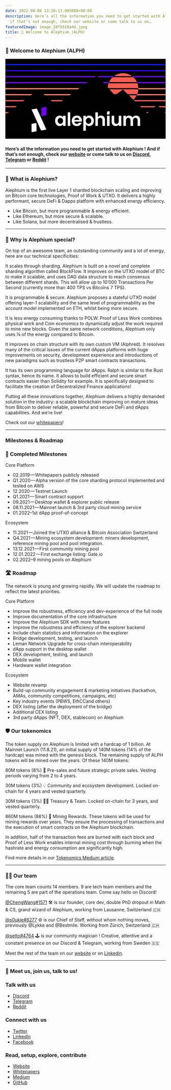 ```yaml
---
date: 2022-08-08 13:20:13.095000+00:00
description: Here’s all the information you need to get started with Alephium ! And
  if that’s not enough, check our website or come talk to us on…
featuredImage: image_28f5510a4d.jpeg
title: 🚀 Welcome to Alephium (ALPH)
---
```


### 🚀 Welcome to Alephium (ALPH)

![](image_28f5510a4d.jpeg)

#### Here’s all the information you need to get started with Alephium ! And if that’s not enough, check our <a href="https://alephium.org/" class="markup--anchor markup--h4-anchor" data-href="https://alephium.org/" rel="noopener" target="_blank">website</a> or come talk to us on <a href="https://discord.gg/JErgRBfRSB" class="markup--anchor markup--h4-anchor" data-href="https://discord.gg/JErgRBfRSB" rel="noopener ugc nofollow noopener" target="_blank">Discord</a>, <a href="https://t.me/alephiumgroup" class="markup--anchor markup--h4-anchor" data-href="https://t.me/alephiumgroup" rel="noopener ugc nofollow noopener" target="_blank">Telegram</a> or <a href="https://www.reddit.com/r/Alephium/" class="markup--anchor markup--h4-anchor" data-href="https://www.reddit.com/r/Alephium/" rel="noopener ugc nofollow noopener" target="_blank">Reddit</a> !

---

### 🐥 What is Alephium?<a href="https://wiki.alephium.org/5min-overview#-what-is-alephium" class="markup--anchor markup--h3-anchor" data-href="https://wiki.alephium.org/5min-overview#-what-is-alephium" rel="noopener" target="_blank" title="Direct link to heading">​</a>

Alephium is the first live Layer 1 sharded blockchain scaling and improving on Bitcoin core technologies, Proof of Work & UTXO. It delivers a highly performant, secure DeFi & Dapps platform with enhanced energy efficiency.

- Like Bitcoin, but more programmable & energy efficient.
- Like Ethereum, but more secure & scalable.
- Like Solana, but more decentralised & trustless.

---

### 💎 Why is Alephium special?<a href="https://wiki.alephium.org/5min-overview#-why-is-alephium-special" class="markup--anchor markup--h3-anchor" data-href="https://wiki.alephium.org/5min-overview#-why-is-alephium-special" rel="noopener" target="_blank" title="Direct link to heading">​</a>

On top of an awesome team, an outstanding community and a lot of energy, here are our technical specificities:

It scales through sharding. Alephium is built on a novel and complete sharding algorithm called BlockFlow. It improves on the UTXO model of BTC to make it scalable, and uses DAG data structure to reach consensus between different shards. This will allow up to 10’000 Transactions Per Second (currently more than 400 TPS vs Bitcoins 7 TPS).

It is programmable & secure. Alephium proposes a stateful UTXO model offering layer-1 scalability and the same level of programmability as the account model implemented on ETH, whilst being more secure.

It is less energy consuming thanks to POLW. Proof of Less Work combines physical work and Coin economics to dynamically adjust the work required to mine new blocks. Given the same network conditions, Alephium only uses ⅛ of the energy compared to Bitcoin.

It improves on chain structure with its own custom VM (Alphred). It resolves many of the critical issues of the current dApps platforms with huge improvements on security, development experience and introductions of new paradigms such as trustless P2P smart contracts transactions.

It has its own programming language for dApps. Ralph is similar to the Rust syntax, hence its name. It allows to build efficient and secure smart contracts easier than Solidity for example. It is specifically designed to facilitate the creation of Decentralized Finance applications!

Putting all these innovations together, Alephium delivers a highly demanded solution in the industry: a scalable blockchain improving on mature ideas from Bitcoin to deliver reliable, powerful and secure DeFi and dApps capabilities. And we’re live!

Check out our <a href="https://github.com/alephium/white-paper" class="markup--anchor markup--p-anchor" data-href="https://github.com/alephium/white-paper" rel="noopener noreferrer noopener" target="_blank">whitepapers</a>!

---

### Milestones & Roadmap<a href="https://wiki.alephium.org/5min-overview#milestones--roadmap" class="markup--anchor markup--h3-anchor" data-href="https://wiki.alephium.org/5min-overview#milestones--roadmap" rel="noopener" target="_blank" title="Direct link to heading">​</a>

### 🚀 Completed Milestones<a href="https://wiki.alephium.org/5min-overview#-completed-milestones" class="markup--anchor markup--h3-anchor" data-href="https://wiki.alephium.org/5min-overview#-completed-milestones" rel="noopener" target="_blank" title="Direct link to heading">​</a>

Core Platform

- 02.2019 — Whitepapers publicly released
- Q1.2020 — Alpha version of the core sharding protocol implemented and tested on AWS
- 12.2020 — Testnet Launch
- Q1.2021 — Smart contract support
- 09.2021 — Desktop wallet & explorer public release
- 08.11.2021 — Mainnet launch & 3rd party cloud mining service
- 01.2022–1st dApp proof-of-concept

Ecosystem

- 11.2021 — Joined the UTXO alliance & Bitcoin Association Switzerland
- Q4.2021 — Mining ecosystem development: miners development, reference mining pool and pool integration.
- 13.12.2021 — First community mining pool
- 12.01.2022 — First exchange listing: Gate.io
- 02.2022–9 mining pools on Alephium

### 🛣️ Roadmap<a href="https://wiki.alephium.org/5min-overview#%EF%B8%8F-roadmap" class="markup--anchor markup--h3-anchor" data-href="https://wiki.alephium.org/5min-overview#%EF%B8%8F-roadmap" rel="noopener" target="_blank" title="Direct link to heading">​</a>

The network is young and growing rapidly. We will update the roadmap to reflect the latest priorities.

Core Platform

- Improve the robustness, efficiency and dev-experience of the full node
- Improve documentation of the core infrastructure
- Improve the Alephium SDK with more features
- Improve the robustness and efficiency of the explorer backend
- Include chain statistics and information on the explorer
- Bridge development, testing, and launch
- Leman Network Upgrade for cross-chain interoperability
- dApp support in the desktop wallet
- DEX development, testing, and launch
- Mobile wallet
- Hardware wallet integration

Ecosystem

- Website revamp
- Build-up community engagement & marketing initiatives (hackathon, AMAs, community competitions, campaigns, etc)
- Key industry events (PBWS, EthCCand others)
- DEX listing (after the deployment of the bridge)
- Additional CEX listing
- 3rd party dApps (NFT, DEX, stablecoin) on Alephium

### 🛡 Our tokenomics<a href="https://wiki.alephium.org/5min-overview#-our-tokenomics" class="markup--anchor markup--h3-anchor" data-href="https://wiki.alephium.org/5min-overview#-our-tokenomics" rel="noopener" target="_blank" title="Direct link to heading">​</a>

The token supply on Alephium is limited with a hardcap of 1 billion. At Mainnet Launch (11.8.21), an initial supply of 140M tokens (14% of the hardcap) was mined with the genesis block. The remaining supply of ALPH tokens will be mined over the years. Of these 140M tokens:

80M tokens (8%) 🤝 Pre-sales and future strategic private sales. Vesting periods varying from 2 to 4 years.

30M tokens (3%) 💡 Community and ecosystem development. Locked on-chain for 4 years and vested quarterly.

30M tokens (3%) 🧑‍💻 Treasury & Team. Locked on-chain for 3 years, and vested quarterly.

860M tokens (86%) 🌊 Mining Rewards. These tokens will be used for mining rewards over years. They ensure the processing of transactions and the execution of smart contracts on the Alephium blockchain.

In addition, half of the transaction fees are burned with each block and Proof of Less Work enables internal mining cost through burning when the hashrate and energy consumption are significantly high.

Find more details in our <a href="https://medium.com/@alephium/tokenomics-of-alephium-61d59b51029c" class="markup--anchor markup--p-anchor" data-href="https://medium.com/@alephium/tokenomics-of-alephium-61d59b51029c" rel="noopener noreferrer" target="_blank">Tokenomics Medium article</a>.

---

### 🏋️‍♀️ Our team<a href="https://wiki.alephium.org/5min-overview#%EF%B8%8F%EF%B8%8F-our-team" class="markup--anchor markup--h3-anchor" data-href="https://wiki.alephium.org/5min-overview#%EF%B8%8F%EF%B8%8F-our-team" rel="noopener" target="_blank" title="Direct link to heading">​</a>

The core team counts 14 members. 9 are tech team members and the remaining 5 are part of the operations team. Come say hello on Discord!

<a href="https://twitter.com/wachmc" class="markup--anchor markup--p-anchor" data-href="https://twitter.com/wachmc" rel="noopener noreferrer noopener" target="_blank">@ChengWang#1571</a> 🛠 is our founder, core dev, double PhD dropout in Math & CS, grand wizard of Alephium, working from Lausanne, Switzerland 🇨🇭

<a href="https://twitter.com/s0ukie" class="markup--anchor markup--p-anchor" data-href="https://twitter.com/s0ukie" rel="noopener noreferrer noopener" target="_blank">@s0ukie#8277</a> ⚙️ is our Chief of Staff, without whom nothing moves, previously @Lykke and @Bestmile. Working from Zürich, Switzerland 🇨🇭

<a href="http://twitter.com/heptazoid" class="markup--anchor markup--p-anchor" data-href="http://twitter.com/heptazoid" rel="noopener noreferrer noopener" target="_blank">@setto#4764</a> 🕹 is our community magician ! Creative, attentive and a constant presence on our Discord & Telegram, working from Sweden 🇸🇪

Meet the rest of the team on our <a href="https://alephium.org/" class="markup--anchor markup--p-anchor" data-href="https://alephium.org/" rel="noopener noreferrer noopener" target="_blank">website</a> or on <a href="https://www.linkedin.com/company/alephium/people/" class="markup--anchor markup--p-anchor" data-href="https://www.linkedin.com/company/alephium/people/" rel="noopener noreferrer noopener" target="_blank">Linkedin</a>.

---

### 🎯 Meet us, join us, talk to us\!<a href="https://wiki.alephium.org/5min-overview#-meet-us-join-us-talk-to-us" class="markup--anchor markup--h3-anchor" data-href="https://wiki.alephium.org/5min-overview#-meet-us-join-us-talk-to-us" rel="noopener" target="_blank" title="Direct link to heading">​</a>

### Talk with us<a href="https://wiki.alephium.org/5min-overview#talk-with-us" class="markup--anchor markup--h3-anchor" data-href="https://wiki.alephium.org/5min-overview#talk-with-us" rel="noopener" target="_blank" title="Direct link to heading">​</a>

- <a href="https://discord.gg/JErgRBfRSB" class="markup--anchor markup--li-anchor" data-href="https://discord.gg/JErgRBfRSB" rel="noopener noreferrer noopener" target="_blank">Discord</a>
- <a href="https://t.me/alephiumgroup" class="markup--anchor markup--li-anchor" data-href="https://t.me/alephiumgroup" rel="noopener noreferrer noopener" target="_blank">Telegram</a>
- <a href="https://www.reddit.com/r/Alephium/" class="markup--anchor markup--li-anchor" data-href="https://www.reddit.com/r/Alephium/" rel="noopener noreferrer noopener" target="_blank">Reddit</a>

### Connect with us<a href="https://wiki.alephium.org/5min-overview#connect-with-us" class="markup--anchor markup--h3-anchor" data-href="https://wiki.alephium.org/5min-overview#connect-with-us" rel="noopener" target="_blank" title="Direct link to heading">​</a>

- <a href="https://twitter.com/alephium" class="markup--anchor markup--li-anchor" data-href="https://twitter.com/alephium" rel="noopener noreferrer noopener" target="_blank">Twitter</a>
- <a href="https://www.linkedin.com/company/alephium" class="markup--anchor markup--li-anchor" data-href="https://www.linkedin.com/company/alephium" rel="noopener noreferrer noopener" target="_blank">LinkedIn</a>
- <a href="https://www.facebook.com/alephium" class="markup--anchor markup--li-anchor" data-href="https://www.facebook.com/alephium" rel="noopener noreferrer noopener" target="_blank">Facebook</a>

### Read, setup, explore, contribute<a href="https://wiki.alephium.org/5min-overview#read-setup-explore-contribute" class="markup--anchor markup--h3-anchor" data-href="https://wiki.alephium.org/5min-overview#read-setup-explore-contribute" rel="noopener" target="_blank" title="Direct link to heading">​</a>

- <a href="https://alephium.org/" class="markup--anchor markup--li-anchor" data-href="https://alephium.org/" rel="noopener noreferrer noopener" target="_blank">Website</a>
- <a href="https://github.com/alephium/white-paper" class="markup--anchor markup--li-anchor" data-href="https://github.com/alephium/white-paper" rel="noopener noreferrer noopener" target="_blank">Whitepapers</a>
- <a href="https://medium.com/@alephium" class="markup--anchor markup--li-anchor" data-href="https://medium.com/@alephium" rel="noopener noreferrer" target="_blank">Medium</a>
- <a href="https://github.com/alephium" class="markup--anchor markup--li-anchor" data-href="https://github.com/alephium" rel="noopener noreferrer noopener" target="_blank">GitHub</a>
